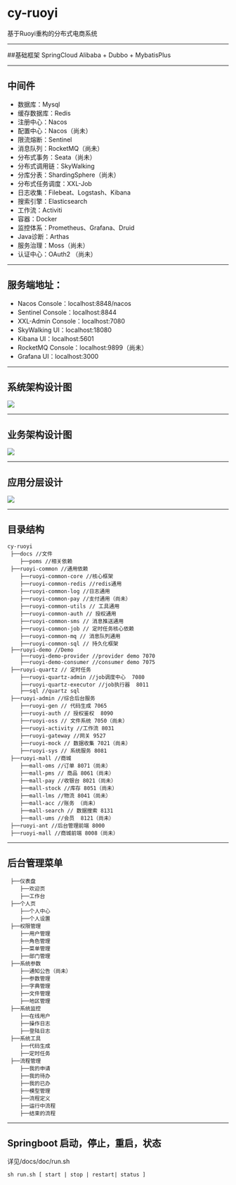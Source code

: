 # cy-ruoyi
基于Ruoyi重构的分布式电商系统

--- 
##基础框架
SpringCloud Alibaba + Dubbo + MybatisPlus

---
## 中间件
* 数据库：Mysql
* 缓存数据库：Redis
* 注册中心：Nacos
* 配置中心：Nacos（尚未）
* 限流熔断：Sentinel
* 消息队列：RocketMQ（尚未）
* 分布式事务：Seata（尚未）
* 分布式调用链：SkyWalking
* 分库分表：ShardingSphere（尚未）
* 分布式任务调度：XXL-Job
* 日志收集：Filebeat、Logstash、Kibana
* 搜索引擎：Elasticsearch
* 工作流：Activiti
* 容器：Docker
* 监控体系：Prometheus、Grafana、Druid
* Java诊断：Arthas
* 服务治理：Moss（尚未）
* 认证中心：OAuth2 （尚未）

---
## 服务端地址：
* Nacos Console：localhost:8848/nacos
* Sentinel Console：localhost:8844
* XXL-Admin Console：localhost:7080
* SkyWalking UI：localhost:18080
* Kibana UI：localhost:5601
* RocketMQ Console：localhost:9899（尚未）
* Grafana UI：localhost:3000

---
##  系统架构设计图
![](docs/doc/微服务架构设计.png)

---
##  业务架构设计图
![](docs/doc/业务架构设计.png)

---
##  应用分层设计
![](docs/doc/应用分层设计.png)

---
## 目录结构
```
cy-ruoyi
 ├──docs //文件
    ├──poms //相关依赖
 ├──ruoyi-common //通用依赖
    ├──ruoyi-common-core //核心框架
    ├──ruoyi-common-redis //redis通用
    ├──ruoyi-common-log //日志通用
    ├──ruoyi-common-pay //支付通用（尚未）
    ├──ruoyi-common-utils // 工具通用
    ├──ruoyi-common-auth // 授权通用
    ├──ruoyi-common-sms // 消息推送通用
    ├──ruoyi-common-job // 定时任务核心依赖
    ├──ruoyi-common-mq // 消息队列通用
    ├──ruoyi-common-sql // 持久化框架
 ├──ruoyi-demo //Demo 
    ├──ruoyi-demo-provider //provider demo 7070
    ├──ruoyi-demo-consumer //consumer demo 7075
 ├──ruoyi-quartz // 定时任务
    ├──ruoyi-quartz-admin //job调度中心  7080
    ├──ruoyi-quartz-executor //job执行器  8011
    ├──sql //quartz sql
 ├──ruoyi-admin //综合后台服务
    ├──ruoyi-gen // 代码生成 7065
    ├──ruoyi-auth // 授权鉴权  8090
    ├──ruoyi-oss // 文件系统 7050（尚未）
    ├──ruoyi-activity //工作流 8031
    ├──ruoyi-gateway //网关 9527
    ├──ruoyi-mock // 数据收集 7021（尚未）
    ├──ruoyi-sys // 系统服务 8081
 ├──ruoyi-mall //商城
    ├──mall-oms //订单 8071（尚未）
    ├──mall-pms // 商品 8061（尚未）
    ├──mall-pay //收银台 8021（尚未）
    ├──mall-stock //库存 8051（尚未）
    ├──mall-lms //物流 8041（尚未）
    ├──mall-acc //账务 （尚未）
    ├──mall-search // 数据搜索 8131
    ├──mall-ums //会员  8121（尚未）
 ├──ruoyi-ant //后台管理前端 8000
 ├──ruoyi-mall //商城前端 8008（尚未）
```
 
---
## 后台管理菜单
```
 ├──仪表盘
    ├──欢迎页
    ├──工作台
 ├──个人页
    ├──个人中心
    ├──个人设置
 ├──权限管理
    ├──用户管理
    ├──角色管理
    ├──菜单管理
    ├──部门管理
 ├──系统参数
    ├──通知公告（尚未）
    ├──参数管理
    ├──字典管理
    ├──文件管理
    ├──地区管理
 ├──系统监控
    ├──在线用户
    ├──操作日志
    ├──登陆日志
 ├──系统工具
    ├──代码生成
    ├──定时任务
 ├──流程管理
    ├──我的申请
    ├──我的待办
    ├──我的已办
    ├──模型管理
    ├──流程定义
    ├──运行中流程
    ├──结束的流程 

```

---
## Springboot 启动，停止，重启，状态
详见/docs/doc/run.sh
```
sh run.sh [ start | stop | restart| status ]
```
